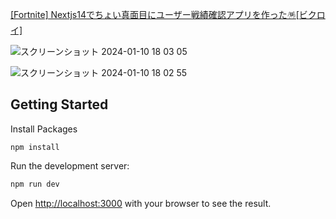 [[Fortnite] Nextjs14でちょい真面目にユーザー戦績確認アプリを作った🪅[ビクロイ]](https://zenn.dev/tara_is_ok/articles/4b81764f1eaee7)

![スクリーンショット 2024-01-10 18 03 05](https://github.com/taraforwork/fortnite-victory-royals/assets/136565786/9fd4af35-7790-434d-84fc-7fce3e420a94)


![スクリーンショット 2024-01-10 18 02 55](https://github.com/taraforwork/fortnite-victory-royals/assets/136565786/4409b563-99e3-4c31-86e3-f182ad462684)

## Getting Started

Install Packages

```shell
npm install
```

Run the development server:

```bash
npm run dev
```

Open [http://localhost:3000](http://localhost:3000) with your browser to see the result.
